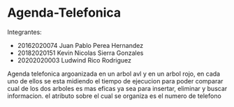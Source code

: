 # Agenda-Telefonica

Integrantes:

- 20162020074 Juan Pablo Perea Hernandez
- 20182020151 Kevin Nicolas Sierra Gonzales
- 20202020003 Ludwind Rico Rodriguez

Agenda telefonica argoanizada en un arbol avl y en un arbol rojo, en cada uno de ellos se esta midiendo el tiempo de ejecucion para poder comparar cual de los dos arboles es mas eficas ya sea para insertar, eliminar y buscar informacion.
el atributo sobre el cual se organiza es el numero de telefono
